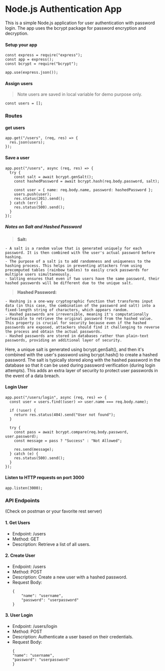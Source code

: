 # Node.js Authentication App

This is a simple Node.js application for user authentication with password login. The app uses the bcrypt package for password encryption and decryption.

#### Setup your app

```
const express = require("express");
const app = express();
const bcrypt = require("bcrypt");

app.use(express.json());
```

#### Assign users

> Note users are saved in local variable for demo purpose only.

```
const users = [];
```

### Routes

#### get users

```
app.get("/users", (req, res) => {
  res.json(users);
});
```

#### Save a user

```
app.post("/users", async (req, res) => {
  try {
    const salt = await bcrypt.genSalt();
    const hashedPassword = await bcrypt.hash(req.body.password, salt);

    const user = { name: req.body.name, password: hashedPassword };
    users.push(user);
    res.status(201).send();
  } catch (err) {
    res.status(500).send();
  }
});
```

##### Notes on Salt and Hashed Password

> **Salt:**

    - A salt is a random value that is generated uniquely for each password. It is then combined with the user's actual password before hashing.
    - The purpose of a salt is to add randomness and uniqueness to the hashing process. This helps in preventing attackers from using precomputed tables (rainbow tables) to easily crack passwords for multiple users simultaneously.
    - Salting ensures that even if two users have the same password, their hashed passwords will be different due to the unique salt.

> **Hashed Password:**

    - Hashing is a one-way cryptographic function that transforms input data (in this case, the combination of the password and salt) into a fixed-length string of characters, which appears random.
    - Hashed passwords are irreversible, meaning it's computationally infeasible to retrieve the original password from the hashed value. This property is crucial for security because even if the hashed passwords are exposed, attackers should find it challenging to reverse the process and obtain the actual passwords.
    - Hashed passwords are stored in databases rather than plain-text passwords, providing an additional layer of security.

Here, a unique salt is generated using bcrypt.genSalt(), and then it's combined with the user's password using bcrypt.hash() to create a hashed password. The salt is typically stored along with the hashed password in the database so that it can be used during password verification (during login attempts). This adds an extra layer of security to protect user passwords in the event of a data breach.

#### Login User

```
app.post("/users/login", async (req, res) => {
  const user = users.find((user) => user.name === req.body.name);

  if (!user) {
    return res.status(404).send("User not found");
  }

  try {
    const pass = await bcrypt.compare(req.body.password, user.password);
    const message = pass ? "Success" : "Not Allowed";

    res.send(message);
  } catch (e) {
    res.status(500).send();
  }
});
```

#### Listen to HTTP requests on port 3000

```
app.listen(3000);
```

### API Endpoints
(Check on postman or your favorite rest server)

#### 1. Get Users

- Endpoint: /users
- Method: GET
- Description: Retrieve a list of all users.

#### 2. Create User

- Endpoint: /users
- Method: POST
- Description: Create a new user with a hashed password.
- Request Body:
  ```
  {
      "name": "username",
      "password": "userpassword"
  }
  ```

#### 3. User Login
- Endpoint: /users/login
- Method: POST
- Description: Authenticate a user based on their credentials.
- Request Body:
    ```
    {
    "name": "username",
    "password": "userpassword"
    }
    ```
